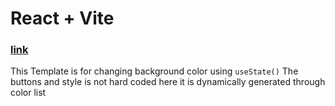 # React + Vite

### [link](https://sudhanshu-bgchanger.netlify.app/)

This Template is for changing background color using `useState()`
The buttons and style is not hard coded here it is dynamically generated through color list
